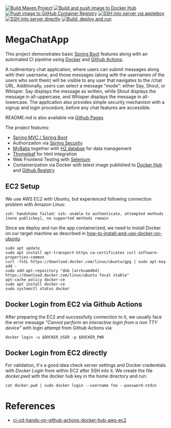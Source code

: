 [![Build Maven Project](https://github.com/Treboder/MegaChatApp/actions/workflows/maven-build.yml/badge.svg)](https://github.com/Treboder/MegaChatApp/actions/workflows/maven-build.yml)
[![Build and push image to Docker Hub](https://github.com/Treboder/MegaChatApp/actions/workflows/build-push-dockerhub.yml/badge.svg)](https://github.com/Treboder/MegaChatApp/actions/workflows/build-push-dockerhub.yml)
[![Push image to GitHub Container Registry](https://github.com/Treboder/MegaChatApp/actions/workflows/ghcr-publish.yml/badge.svg)](https://github.com/Treboder/MegaChatApp/actions/workflows/ghcr-publish.yml)
[![SSH into server via appleboy](https://github.com/Treboder/MegaChatApp/actions/workflows/server-login-appleboy.yml/badge.svg)](https://github.com/Treboder/MegaChatApp/actions/workflows/server-login-appleboy.yml)
[![SSH into server directly](https://github.com/Treboder/MegaChatApp/actions/workflows/server-login-direct.yml/badge.svg)](https://github.com/Treboder/MegaChatApp/actions/workflows/server-login-direct.yml)
[![Build, deploy and run](https://github.com/Treboder/MegaChatApp/actions/workflows/build-deploy-run.yml/badge.svg)](https://github.com/Treboder/MegaChatApp/actions/workflows/build-deploy-run.yml)

# MegaChatApp

This project demonstrates basic [Spring Boot](https://spring.io/guides/gs/spring-boot/) features 
along with an automated CI pipeline using [Docker](https://www.docker.com/) and [Github Actions](https://github.com/features/actions).

A rudimentary chat application, where users can submit messages along with their username, and those messages (along with the usernames of the users who sent them) will be visible to any user that navigates to the /chat URL. 
Additionally, users can select a message "mode": either Say, Shout, or Whisper. 
Say displays the message as written, while Shout displays the message in all-uppercase, and Whisper displays the message in all-lowercase.
The application also provides simple security mechanism with a signup and login procedure, before any chat features are accessible. 

README.md is also available via [Github Pages](https://treboder.github.io/MegaChatApp/)

The project features:
* [Spring MVC / Spring Boot](https://spring.io/guides/gs/spring-boot/)
* Authorization via [Spring Security](https://spring.io/guides/gs/securing-web/)
* [MyBatis](https://mybatis.org/mybatis-3/) together with [H2 databse](https://www.h2database.com/html/main.html) for data management 
* [Thymeleaf](https://www.thymeleaf.org/) for html integration 
* Web Frontend Testing with [Selenium](https://www.selenium.dev/)
* Containerization via Docker with latest image published to [Docker Hub](https://hub.docker.com/repository/docker/treboder/megachatapp) and [Github Registry](https://github.com/Treboder/MegaChatApp/pkgs/container/megachatapp)

## EC2 Setup

We use AWS EC2 with Ubuntu, but experienced following connection problem with Amazon Linux:

````ssh: handshake failed: ssh: unable to authenticate, attempted methods [none publickey], no supported methods remain````

Since we deploy and run the app containerized, we need to install Docker on our target machine as described in [how-to-install-and-use-docker-on-ubuntu](https://www.digitalocean.com/community/tutorials/how-to-install-and-use-docker-on-ubuntu-20-04)

````
sudo apt update
sudo apt install apt-transport-https ca-certificates curl software-properties-common
curl -fsSL https://download.docker.com/linux/ubuntu/gpg | sudo apt-key add -
sudo add-apt-repository "deb [arch=amd64] https://download.docker.com/linux/ubuntu focal stable"
apt-cache policy docker-ce
sudo apt install docker-ce
sudo systemctl status docker
````

## Docker Login from EC2 via Github Actions

After preparing the EC2 and successfully connection to it, we usually face the error message 
*"Cannot perform an interactive login from a non TTY device"* with login attempt from Github Actions via:
````
docker login -u $DOCKER_USER -p $DOCKER_PWD
````

## Docker Login from EC2 directly

For validation, it's a good idea check server settings and Docker credentials with *Docker Login* from within EC2 after SSH into it.
We create the file *docker.pwd* with the docker hub key in the home directory and run:
````
cat docker.pwd | sudo docker login --username foo --password-stdin
````


# References

* [ci-cd-hands-on-github-actions-docker-hub-aws-ec2](https://medium.com/ryanjang-devnotes/ci-cd-hands-on-github-actions-docker-hub-aws-ec2-ba09f80297e1)
